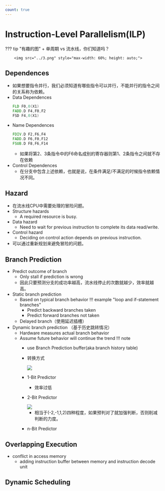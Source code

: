 ```yaml
---
count: true
---
```


# Instruction-Level Parallelism(ILP)

??? tip "有趣的图"
    + 单周期 vs 流水线，你们知道吗？

        <img src="../3.png" style="max-width: 60%; height: auto;">

## Dependences
+ 如果想要指令并行，我们必须知道有哪些指令可以并行，不能并行的指令之间的关系称为依赖。
+ Data Dependences
    ```asm hl_lines="1 2"
    FLD F0,0(X1)
    FADD.D F4,F0,F2
    FSD F4,0(X1)
    ```
+ Name Dependences
    ```asm linenums="1" hl_lines="1 2"
    FDIV.D F2,F6,F4
    FADD.D F6,F0,F12
    FSUB.D F8,F6,F14
    ```
    + 如果将第2、3条指令中的F6命名成别的寄存器则第1、2条指令之间就不存在依赖
+ Control Dependences
    + 在分支中包含上述依赖，也就是说，在条件满足/不满足的时候指令依赖情况不同。

## Hazard
+ 在流水线CPU中需要处理的冒险问题。
+ Structure hazards
    + A required resource is busy.
+ Data hazard
    + Need to wait for previous instruction to complete its data read/write.
+ Control hazard
    + Deciding on control action depends on previous instruction.
+ 可以通过重新规划来避免冒险的问题。

## Branch Prediction
+ Predict outcome of branch
    + Only stall if prediction is wrong
    + 因此只要预测分支的成功率越高，流水线停止的次数就越少，效率就越高。
+ Static branch prediction
    + Based on typical branch behavior
    !!! example "loop and if-statement branches"
        + Predict backward branches taken
        + Predict forward branches not taken
    + Delayed branch（使用延迟插槽）
+ Dynamic branch prediction （基于历史跳转情况）
    + Hardware measures actual branch behavior
    + Assume future behavior will continue the trend 
    !!! note 
        + use Branch Prediction buffer(aka branch history table)
        + 转换方式

            <img src="../4.png" style="max-width: 80%; height: auto;">
        + 1-Bit Predictor
            + 效率过低
        + 2-Bit Predictor
            
            <img src="../5.png" style="max-width: 60%; height: auto;">

            + 相当于(-2,-1,1,2)四种程度，如果预判对了就加强判断，否则削减判断的力度。
        + n-Bit Predictor

## Overlapping Execution
+ conflict in access memory
    + adding instruction buffer between memory and instruction decode unit

## Dynamic Scheduling
